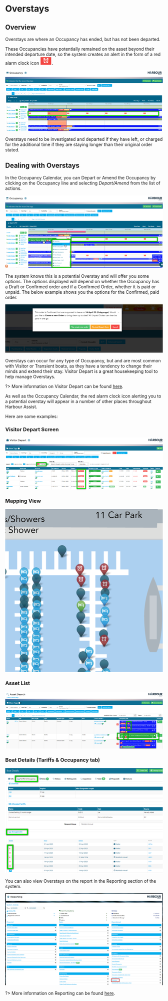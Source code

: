 # Overstays

## Overview

Overstays are where an Occupancy has ended, but has not been departed.

These Occupancies have potentially remained on the asset beyond their intended departure date, so the system creates an alert in the form of a red alarm clock icon ![image-20230421120341798](image-20230421120341798.png).

![image-20230421120233554](image-20230421120233554.png)

Overstays need to be investigated and departed if they have left, or charged for the additional time if they are staying longer than their original order stated.

## Dealing with Overstays

In the Occupancy Calendar, you can Depart or Amend the Occupancy by clicking on the Occupancy line and selecting *Depart/Amend* from the list of actions.

![image-20230421121624728](image-20230421121624728.png)

The system knows this is a potential Overstay and will offer you some options. The options displayed will depend on whether the Occupancy has a Draft or Confirmed order and if a Confirmed Order, whether it is paid or unpaid. The below example shows you the options for the Confirmed, paid order.

![image-20230421121820720](image-20230421121820720.png)

Overstays can occur for any type of Occupancy, but and are most common with Visitor or Transient boats, as they have a tendency to change their minds and extend their stay. Visitor Depart is a great housekeeping tool to help manage Overstays.

?> More information on Visitor Depart can be found [here](visitors/VisitorDepart.md).

As well as the Occupancy Calendar, the red alarm clock icon alerting you to a potential overstay will appear in a number of other places throughout Harbour Assist. 

Here are some examples:

### Visitor Depart Screen

![image-20230421122100023](image-20230421122100023.png)

### Mapping View

![image-20230421123050179](image-20230421123050179.png)

### Asset List

![image-20230421123317214](image-20230421123317214.png)

### Boat Details (Tariffs & Occupancy tab)

![image-20230421123606964](image-20230421123606964.png)

You can also view Overstays on the report in the Reporting section of the system. 

![image-20230504163417774](image-20230504163417774.png)

?> More information on Reporting can be found [here](Reporting/ReportsOverview.md).